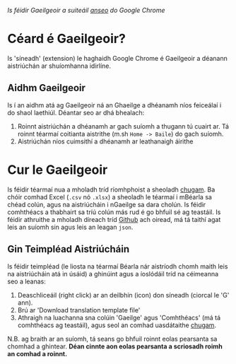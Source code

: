 *Is féidir Gaeilgeoir a suiteáil [anseo](https://chrome.google.com/webstore/detail/gaeilgeoir/boljhhcnjbdijgbledlnokiianknolel) do Google Chrome*

# Céard é Gaeilgeoir?

Is 'síneadh' (extension) le haghaidh Google Chrome é Gaeilgeoir a déanann aistriúchán ar shuíomhanna idirlíne.

## Aidhm Gaeilgeoir

Is í an aidhm atá ag Gaeilgeoir ná an Ghaeilge a dhéanamh níos feiceálaí i do shaol laethiúl. Déantar seo ar dhá bhealach:
1. Roinnt aistriúchán a dhéanamh ar gach suíomh a thugann tú cuairt ar. Tá roinnt téarmaí coitianta aistrithe (m.sh `Home -> Baile`) do gach suíomh.
1. Aistriúchán níos cuimsithí a dhéanamh ar leathanaigh áirithe

# Cur le Gaeilgeoir

Is féidir téarmaí nua a mholadh tríd ríomhphoist a sheoladh [chugam](mailto:seamusoceanainn@gmail.com). 
Ba chóir comhad Excel (`.csv` nó `.xlsx`) a sheoladh le téarmaí i mBéarla sa chéad colún, agus na aistriúcháin i nGaeilge sa dara cholún. 
Is féidir comhthéacs a thabhairt sa tríú colún más rud é go bhfuil sé ag teastáil.
Is féidir athruithe a mholadh díreach tríd [Github](https://github.com/soceanainn/gaeilgeoir) ach oiread, má tá taithí agat leis an suíomh sin agus leis an leagan `json`.

## Gin Teimpléad Aistriúcháin

Is féidir teimpléad (le liosta na téarmaí Béarla nár aistríodh chomh maith leis na aistriúcháin atá in úsáid) a ghinúint agus a íoslódáil tríd na céimeanna seo a leanas:
1. Deaschliceáil (right click) ar an deilbhín (icon) don síneadh (ciorcal le 'G' ann).
1. Brú ar 'Download translation template file'
1. Athraigh na luachanna sna colúin 'Gaeilge' agus 'Comhthéacs' (má tá comhthéacs ag teastáil), agus seol an comhad uasdátaithe [chugam](mailto:seamusoceanainn@gmail.com).

N.B. ag braith ar an suíomh, tá seans go bhfuil roinnt eolas pearsanta sa chomhad a ghintear. **Déan cinnte aon eolas pearsanta a scriosadh roimh an comhad a roinnt.** 

